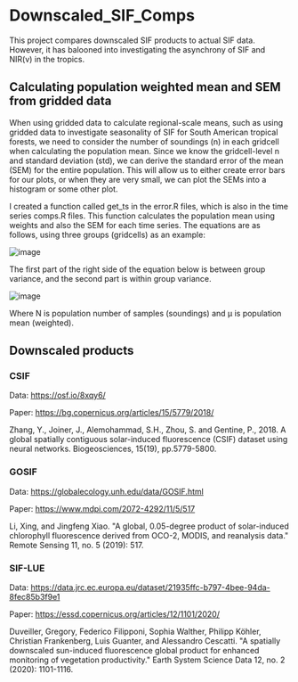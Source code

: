 # Downscaled_SIF_Comps

This project compares downscaled SIF products to actual SIF data. However, it has balooned into investigating the asynchrony of SIF and NIR(v) in the tropics.

## Calculating population weighted mean and SEM from gridded data

When using gridded data to calculate regional-scale means, such as using gridded data to investigate seasonality of SIF for South American tropical forests, we need to consider the number of soundings (n) in each gridcell when calculating the population mean. Since we know the gridcell-level n and standard deviation (std), we can derive the standard error of the mean (SEM) for the entire population. This will allow us to either create error bars for our plots, or when they are very small, we can plot the SEMs into a histogram or some other plot.

I created a function called get_ts in the error.R files, which is also in the time series comps.R files. This function calculates the population mean using weights and also the SEM for each time series. The equations are as follows, using three groups (gridcells) as an example:

![image](https://user-images.githubusercontent.com/31934468/174311110-cd523a41-599d-405b-bdfb-d397b81d9f46.png)

The first part of the right side of the equation below is between group variance, and the second part is within group variance.

![image](https://user-images.githubusercontent.com/31934468/174311164-13257b8a-54a9-4669-863d-a2fe296252eb.png)

Where N is population number of samples (soundings) and μ is population mean (weighted).


## Downscaled products

### CSIF

Data:  https://osf.io/8xqy6/

Paper: https://bg.copernicus.org/articles/15/5779/2018/

Zhang, Y., Joiner, J., Alemohammad, S.H., Zhou, S. and Gentine, P., 2018. A global spatially contiguous solar-induced fluorescence (CSIF) dataset using neural networks. Biogeosciences, 15(19), pp.5779-5800.

### GOSIF

Data:  https://globalecology.unh.edu/data/GOSIF.html

Paper: https://www.mdpi.com/2072-4292/11/5/517

Li, Xing, and Jingfeng Xiao. "A global, 0.05-degree product of solar-induced chlorophyll fluorescence derived from OCO-2, MODIS, and reanalysis data." Remote Sensing 11, no. 5 (2019): 517.

### SIF-LUE

Data:  https://data.jrc.ec.europa.eu/dataset/21935ffc-b797-4bee-94da-8fec85b3f9e1

Paper: https://essd.copernicus.org/articles/12/1101/2020/

Duveiller, Gregory, Federico Filipponi, Sophia Walther, Philipp Köhler, Christian Frankenberg, Luis Guanter, and Alessandro Cescatti. "A spatially downscaled sun-induced fluorescence global product for enhanced monitoring of vegetation productivity." Earth System Science Data 12, no. 2 (2020): 1101-1116.

 
